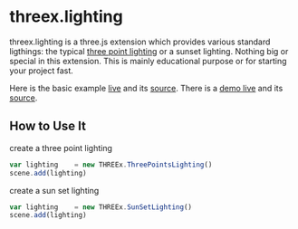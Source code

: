 threex.lighting
===============
threex.lighting is a three.js extension which provides various standard ligthings:
the typical [three point lighting](http://en.wikipedia.org/wiki/Three-point_lighting)
or a sunset lighting. Nothing big or special in this extension.
This is mainly educational purpose or for starting your project fast.

Here is the basic example 
[live](http://jeromeetienne.github.io/threex/src/threex.basiclighting/examples/basic.html)
 and its 
[source](https://github.com/jeromeetienne/threex/blob/master/src/threex.basiclighting/examples/basic.html).
There is a [demo live](http://jeromeetienne.github.io/threex/src/threex.basiclighting/examples/demo.html)
 and its 
[source](https://github.com/jeromeetienne/threex/blob/master/src/threex.basiclighting/examples/demo.html).

## How to Use It

create a three point lighting

```javascript
var lighting	= new THREEx.ThreePointsLighting()
scene.add(lighting)
```

create a sun set lighting

```javascript
var lighting	= new THREEx.SunSetLighting()
scene.add(lighting)
```

